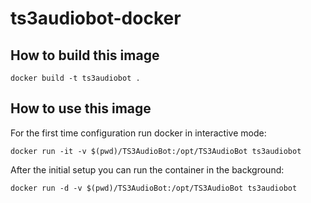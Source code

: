 # ts3audiobot-docker

## How to build this image

```shell
docker build -t ts3audiobot .
```

## How to use this image

For the first time configuration run docker in interactive mode:

```shell
docker run -it -v $(pwd)/TS3AudioBot:/opt/TS3AudioBot ts3audiobot
```

After the initial setup you can run the container in the background:

```shell
docker run -d -v $(pwd)/TS3AudioBot:/opt/TS3AudioBot ts3audiobot
```
